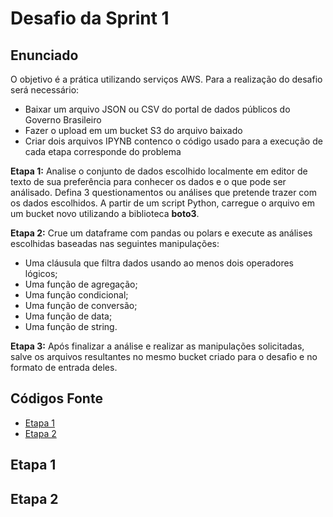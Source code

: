 # Desafio da Sprint 1

## Enunciado

O objetivo é a prática utilizando serviços AWS.
Para a realização do desafio será necessário:

- Baixar um arquivo JSON ou CSV do portal de dados públicos do Governo Brasileiro
- Fazer o upload em um bucket S3 do arquivo baixado
- Criar dois arquivos IPYNB contenco o código usado para a execução de cada etapa corresponde do problema

**Etapa 1:** Analise o conjunto de dados escolhido localmente em editor de texto de sua preferência para conhecer os dados e o que pode ser análisado. Defina 3 questionamentos ou análises que pretende trazer com os dados escolhidos. A partir de um script Python, carregue o arquivo em um bucket novo utilizando a biblioteca **boto3**.

**Etapa 2:** Crue um dataframe com pandas ou polars e execute as análises escolhidas baseadas nas seguintes manipulações:

- Uma cláusula que filtra dados usando ao menos dois operadores lógicos;
- Uma função de agregação;
- Uma função condicional;
- Uma função de conversão;
- Uma função de data;
- Uma função de string.

**Etapa 3:** Após finalizar a análise e realizar as manipulações solicitadas, salve os arquivos resultantes no mesmo bucket criado para o desafio e no formato de entrada deles.

## Códigos Fonte

- [Etapa 1](./etapa_1.ipynb)
- [Etapa 2](./etapa_2.ipynb)

## Etapa 1

## Etapa 2
